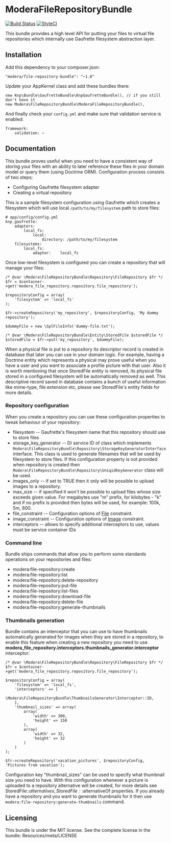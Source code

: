 # ModeraFileRepositoryBundle

[![Build Status](https://travis-ci.org/modera/foundation.svg?branch=master)](https://travis-ci.org/modera/foundation)
[![StyleCI](https://styleci.io/repos/19245390/shield)](https://styleci.io/repos/19245390)

This bundle provides a high level API for putting your files to virtual file repositories which internally use Gaufrette
filesystem abstraction layer.

## Installation

Add this dependency to your composer.json:

    "modera/file-repository-bundle": "~1.0"

Update your AppKernel class and add these bundles there:

    new Knp\Bundle\GaufretteBundle\KnpGaufretteBundle(), // if you still don't have it
    new Modera\FileRepositoryBundle\ModeraFileRepositoryBundle(),

And finally check your `config.yml` and make sure that validation service is enabled:

    framework:
        validation: ~

## Documentation

This bundle proves useful when you need to have a consistent way of storing your files with an ability
to later reference these files in your domain model or query them (using Doctrine ORM). Configuration
process consists of two steps:

 * Configuring Gaufrette filesystem adapter
 * Creating a virtual repository

This is a sample filesystem configuration using Gaufrette which creates a filesystem which will use local
`/path/to/my/filesystem` path to store files:

    # app/config/config.yml
    knp_gaufrette:
        adapters:
            local_fs:
                local:
                    directory: /path/to/my/filesystem
        filesystems:
            local_fs:
                adapter:    local_fs

Once low-level filesystem is configured you can create a repository that will manage your files:

    /* @var \Modera\FileRepositoryBundle\Repository\FileRepository $fr */
    $fr = $container->get('modera_file_repository.repository.file_repository');

    $repositoryConfig = array(
        'filesystem' => 'local_fs'
    );

    $fr->createRepository('my_repository', $repositoryConfig, 'My dummy repository');

    $dummyFile = new \SplFileInfo('dummy-file.txt');

    /* @var \Modera\FileRepositoryBundle\Entity\StoredFile $storedFile */
    $storedFile = $fr->put('my_repository', $dummyFile);

When a physical file is put to a repository its descriptor record is created in database that later you can use
in your domain logic. For example, having a Doctrine entity which represents a physical may prove useful when you
have a user and you want to associate a profile picture with that user. Also it is worth mentioning that once StoredFile
entity is removed, its physical file stored in a configured filesystem will be automatically removed as well. This
descriptive record saved in database contains a bunch of useful information like mime-type, file extension etc, please
see StoredFile's entity fields for more details.

### Repository configuration

When you create a repository you can use these configuration properties to tweak behaviour of your repository:

 * filesystem -- Gaufrette's filesystem name that this repository should use to store files
 * storage_key_generator -- DI service ID of class which implements `Modera\FileRepositoryBundle\Repository\StorageKeyGeneratorInterface`
                            interface. This class is used to generate filenames that will be used by filesystem to store
                            files. If this configuration property is not provided when repository is created then
                            `Modera\FileRepositoryBundle\Repository\UniqidKeyGenerator` class will be used.
 * images_only  -- if set to TRUE then it only will be possible to upload images to a repository.
 * max_size -- if specified it won't be possible to upload files whose size exceeds given value. For megabytes use "m" prefix,
               for kilobytes - "k" and if no prefix is provided then bytes will be used, for example: 100k, 5m, 800.
 * file_constraint -- Configuration options of [File](http://symfony.com/doc/current/reference/constraints/File.html)
                     constraint.
 * image_constraint -- Configuration options of [Image](http://symfony.com/doc/current/reference/constraints/Image.html)
                       constraint.
 * interceptors -- allows to specify additional interceptors to use, values must be service container IDs

### Command line

Bundle ships commands that allow you to perform some standards operations on your repositories and files:

 * modera:file-repository:create
 * modera:file-repository:list
 * modera:file-repository:delete-repository
 * modera:file-repository:put-file
 * modera:file-repository:list-files
 * modera:file-repository:download-file
 * modera:file-repository:delete-file
 * modera:file-repository:generate-thumbnails
 
### Thumbnails generation

Bundle contains an interceptor that you can use to have thumbnails automatically generated for images when they
are stored in a repository, to enable this feature when creating a new repository you need to use
**modera_file_repository.interceptors.thumbnails_generator.interceptor** interceptor:

    /* @var \Modera\FileRepositoryBundle\Repository\FileRepository $fr */
    $fr = $container->get('modera_file_repository.repository.file_repository');

    $repositoryConfig = array(
        'filesystem' => 'local_fs',
        'interceptors' => [
            \Modera\FileRepositoryBundle\ThumbnailsGenerator\Interceptor::ID,
        ],
        'thumbnail_sizes' => array(
            array(
                'width' => 300,
                'height' => 150
            ),
            array(
                'width' => 32,
                'height' => 32
            )
        )
    );

    $fr->createRepository('vacation_pictures', $repositoryConfig, 'Pictures from vacation');
    
Configuration key "thumbnail_sizes" can be used to specify what thumbnail size you need to have. With this configuration
whenever a picture is uploaded to a repository alternative will be created, for more details see StoredFile::$alternatives,
StoredFile::$alternativeOf properties. If you already have a repository and you want to generate thumbnails for it
then use `modera:file-repository:generate-thumbnails` command.

## Licensing

This bundle is under the MIT license. See the complete license in the bundle:
Resources/meta/LICENSE
